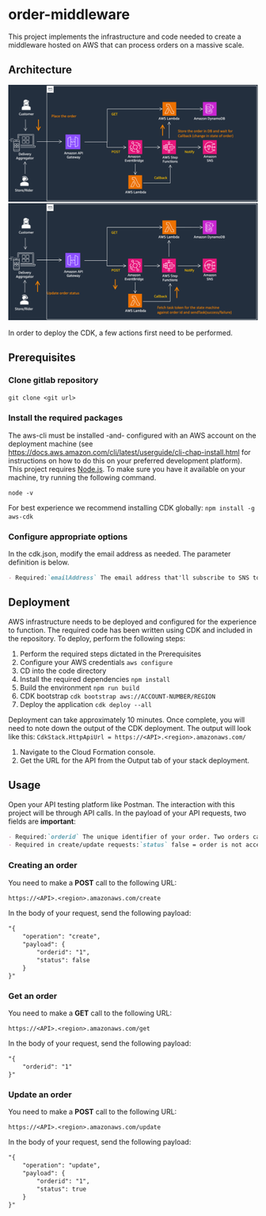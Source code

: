 # order-middleware
This project implements the infrastructure and code needed to create a middleware hosted on AWS that can process orders on a massive scale. 
## Architecture
![Alt text](./architecture1.png?raw=true "Architecture")
![Alt text](./architecture2.png?raw=true "Architecture")

In order to deploy the CDK, a few actions first need to be performed.
## Prerequisites
### Clone gitlab repository 
`git clone <git url>`

### Install the required packages
The aws-cli must be installed -and- configured with an AWS account on the deployment machine (see https://docs.aws.amazon.com/cli/latest/userguide/cli-chap-install.html for instructions on how to do this on your preferred development platform).
This project requires [Node.js](http://nodejs.org/). To make sure you have it available on your machine, try running the following command.

```shell
node -v
```

For best experience we recommend installing CDK globally: `npm install -g aws-cdk`

### Configure appropriate options
In the cdk.json, modify the email address as needed. The parameter definition is below.

```markdown
- Required:`emailAddress` The email address that'll subscribe to SNS topic on which the order status is updated.
```
## Deployment
AWS infrastructure needs to be deployed and configured for the experience to function. The required code has been written using CDK and included in the repository. To deploy, perform the following steps:

1. Perform the required steps dictated in the Prerequisites
2. Configure your AWS credentials `aws configure`
3. CD into the code directory
4. Install the required dependencies `npm install`
5. Build the environment `npm run build`
5. CDK bootstrap `cdk bootstrap aws://ACCOUNT-NUMBER/REGION`
6. Deploy the application `cdk deploy --all`

Deployment can take approximately 10 minutes. Once complete, you will need to note down the output of the CDK deployment. The output will look like this: 
`CdkStack.HttpApiUrl = https://<API>.<region>.amazonaws.com/`

1. Navigate to the Cloud Formation console.
2. Get the URL for the API from the Output tab of your stack deployment.

## Usage
Open your API testing platform like Postman. The interaction with this project will be through API calls. In the payload of your API requests, two fields are **important**:
```markdown
- Required:`orderid` The unique identifier of your order. Two orders cannot have the same orderid
- Required in create/update requests:`status` false = order is not accepted, true = order is accepted
```

### Creating an order
You need to make a **POST** call to the following URL:
```shell
https://<API>.<region>.amazonaws.com/create
```
In the body of your request, send the following payload:
```shell
"{
    "operation": "create",
    "payload": {
        "orderid": "1",
        "status": false
    }
}"
```
### Get an order
You need to make a **GET** call to the following URL:
```shell
https://<API>.<region>.amazonaws.com/get
```
In the body of your request, send the following payload:
```shell
"{
    "orderid": "1"
}"
```
### Update an order
You need to make a **POST** call to the following URL:
```shell
https://<API>.<region>.amazonaws.com/update
```
In the body of your request, send the following payload:
```shell
"{
    "operation": "update",
    "payload": {
        "orderid": "1",
        "status": true
    }
}"
```